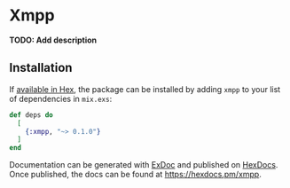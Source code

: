 # Xmpp

**TODO: Add description**

## Installation

If [available in Hex](https://hex.pm/docs/publish), the package can be installed
by adding `xmpp` to your list of dependencies in `mix.exs`:

```elixir
def deps do
  [
    {:xmpp, "~> 0.1.0"}
  ]
end
```

Documentation can be generated with [ExDoc](https://github.com/elixir-lang/ex_doc)
and published on [HexDocs](https://hexdocs.pm). Once published, the docs can
be found at <https://hexdocs.pm/xmpp>.

